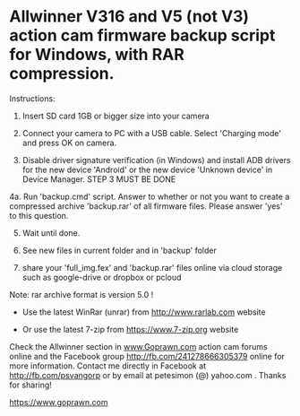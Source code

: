 # Allwinner V316 and V5 (not V3) action cam firmware backup script for Windows, with RAR compression.

Instructions:

1. Insert SD card 1GB or bigger size into your camera

2. Connect your camera to PC with a USB cable. Select 'Charging mode' and press OK on camera.

3. Disable driver signature verification (in Windows) and install ADB drivers for the
    new device 'Android' or the new device 'Unknown device' in Device Manager.
    STEP 3 MUST BE DONE

4a. Run 'backup.cmd' script. Answer to whether or not you want to create a compressed
    archive 'backup.rar' of all firmware files. Please answer 'yes' to this question.

5. Wait until done.

6. See new files in current folder and in 'backup' folder

7. share your 'full_img.fex' and 'backup.rar' files online via cloud storage such
   as google-drive or dropbox or pcloud

Note: rar archive format is version 5.0 !

- Use the latest WinRar (unrar) from http://www.rarlab.com website

- Or use the latest 7-zip from https://www.7-zip.org website

Check the Allwinner section in www.Goprawn.com action cam forums online and the
Facebook group http://fb.com/241278666305379 online for more information.
Contact me directly in Facebook at http://fb.com/psvangorp
or by email at petesimon (@) yahoo.com . Thanks for sharing!
                   
https://www.goprawn.com
